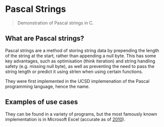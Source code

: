 # Pascal Strings
> Demonstration of Pascal strings in C.

## What are Pascal strings?

Pascal strings are a method of storing string data by prepending the length of the string at the start, rather than appending a null byte. This has some key advantages, such as optimisation (think iteration) and string handling safety (e.g. missing null byte), as well as preventing the need to pass the string length or predict it using strlen when using certain functions.

They were first implemented in the UCSD implemenation of the Pascal programming language, hence the name.

## Examples of use cases

They can be found in a variety of programs, but the most famously known implementation is in Microsoft Excel (accurate as of [2010](https://stackoverflow.com/questions/492384/how-to-find-the-size-of-an-array-from-a-pointer-pointing-to-the-first-element-a#comment3358256_492428)).
